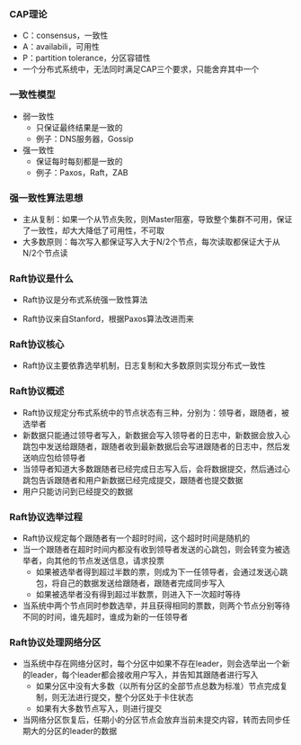 ### CAP理论

* C：consensus，一致性
* A：availabili，可用性
* P：partition tolerance，分区容错性
* 一个分布式系统中，无法同时满足CAP三个要求，只能舍弃其中一个



### 一致性模型

* 弱一致性
  * 只保证最终结果是一致的
  * 例子：DNS服务器，Gossip
* 强一致性
  * 保证每时每刻都是一致的
  * 例子：Paxos，Raft，ZAB



### 强一致性算法思想

* 主从复制：如果一个从节点失败，则Master阻塞，导致整个集群不可用，保证了一致性，却大大降低了可用性，不可取
* 大多数原则：每次写入都保证写入大于N/2个节点，每次读取都保证大于从N/2个节点读



### Raft协议是什么

* Raft协议是分布式系统强一致性算法

* Raft协议来自Stanford，根据Paxos算法改进而来



### Raft协议核心

* Raft协议主要依靠选举机制，日志复制和大多数原则实现分布式一致性



### Raft协议概述

* Raft协议规定分布式系统中的节点状态有三种，分别为：领导者，跟随者，被选举者
* 新数据只能通过领导者写入，新数据会写入领导者的日志中，新数据会放入心跳包中发送给跟随者，跟随者收到最新数据后会写进跟随者的日志中，然后发送响应包给领导者
* 当领导者知道大多数跟随者已经完成日志写入后，会将数据提交，然后通过心跳包告诉跟随者和用户新数据已经完成提交，跟随者也提交数据
* 用户只能访问到已经提交的数据



### Raft协议选举过程

* Raft协议规定每个跟随者有一个超时时间，这个超时时间是随机的
* 当一个跟随者在超时时间内都没有收到领导者发送的心跳包，则会转变为被选举者，向其他的节点发送信息，请求投票
  * 如果被选举者得到超过半数的票，则成为下一任领导者，会通过发送心跳包，将自己的数据发送给跟随者，跟随者完成同步写入
  * 如果被选举者没有得到超过半数票，则进入下一次超时等待
* 当系统中两个节点同时参数选举，并且获得相同的票数，则两个节点分别等待不同的时间，谁先超时，谁成为新的一任领导者



### Raft协议处理网络分区

* 当系统中存在网络分区时，每个分区中如果不存在leader，则会选举出一个新的leader，每个leader都会接收用户写入，并告知其跟随者进行写入
  * 如果分区中没有大多数（以所有分区的全部节点总数为标准）节点完成复制，则无法进行提交，整个分区处于卡住状态
  * 如果有大多数节点写入，则进行提交
* 当网络分区恢复后，任期小的分区节点会放弃当前未提交内容，转而去同步任期大的分区的leader的数据